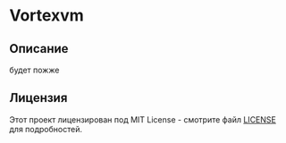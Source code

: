 # Vortexvm
## Описание
будет пожже

## Лицензия
Этот проект лицензирован под MIT License - смотрите файл [LICENSE](LICENSE) для подробностей.
